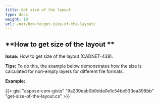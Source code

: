 ```yaml
---
title: Get size of the layout
type: docs
weight: 10
url: /net/how-to/get-size-of-the-layout/
---
```


## **How to get size of the layout **

**Issue:** How to get size of the layout (CADNET-438).

**Tips:** To do this, the example below demonstrates how the size is calculated for non-empty layers for different file formats.

**Example:**

{{< gist "aspose-com-gists" "9a239eab0b9dda0e1c54be533ea399bb" "get-size-of-the-layout.cs" >}}